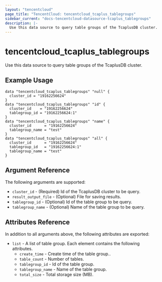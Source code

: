 ```yaml
---
layout: "tencentcloud"
page_title: "TencentCloud: tencentcloud_tcaplus_tablegroups"
sidebar_current: "docs-tencentcloud-datasource-tcaplus_tablegroups"
description: |-
  Use this data source to query table groups of the TcaplusDB cluster.
---
```


# tencentcloud_tcaplus_tablegroups

Use this data source to query table groups of the TcaplusDB cluster.

## Example Usage

```hcl
data "tencentcloud_tcaplus_tablegroups" "null" {
  cluster_id = "19162256624"
}
data "tencentcloud_tcaplus_tablegroups" "id" {
  cluster_id    = "19162256624"
  tablegroup_id = "19162256624:1"
}
data "tencentcloud_tcaplus_tablegroups" "name" {
  cluster_id      = "19162256624"
  tablegroup_name = "test"
}
data "tencentcloud_tcaplus_tablegroups" "all" {
  cluster_id      = "19162256624"
  tablegroup_id   = "19162256624:1"
  tablegroup_name = "test"
}
```

## Argument Reference

The following arguments are supported:

* `cluster_id` - (Required) Id of the TcaplusDB cluster to be query.
* `result_output_file` - (Optional) File for saving results.
* `tablegroup_id` - (Optional) Id of the table group to be query.
* `tablegroup_name` - (Optional) Name of the table group to be query.

## Attributes Reference

In addition to all arguments above, the following attributes are exported:

* `list` - A list of table group. Each element contains the following attributes.
  * `create_time` - Create time of the table group..
  * `table_count` - Number of tables.
  * `tablegroup_id` - Id of the table group.
  * `tablegroup_name` - Name of the table group.
  * `total_size` - Total storage size (MB).


